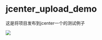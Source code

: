 # jcenter_upload_demo
这是将项目发布到jcenter一个的测试例子


<a href='https://bintray.com/jinyb09017/maven/jcenterdemo/_latestVersion'><img src='https://api.bintray.com/packages/jinyb09017/maven/jcenterdemo/images/download.svg'></a>
